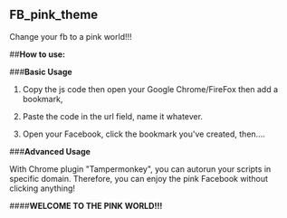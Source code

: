 ## FB_pink_theme
Change your fb to a pink world!!!


##**How to use:**

###**Basic Usage**

1. Copy the js code then open your Google Chrome/FireFox then add a bookmark,

2. Paste the code in the url field, name it whatever.

3. Open your Facebook, click the bookmark you've created, then....

###**Advanced Usage**

With Chrome plugin "Tampermonkey", you can autorun your scripts in specific domain.
Therefore, you can enjoy the pink Facebook without clicking anything!

####**WELCOME TO THE PINK WORLD!!!**

